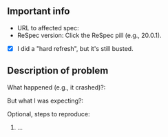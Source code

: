 ## Important info

* URL to affected spec:
* ReSpec version: Click the ReSpec pill (e.g., 20.0.1).
* [x] I did a "hard refresh", but it's still busted. 

## Description of problem

What happened (e.g., it crashed)?: 

But what I was expecting?:

Optional, steps to reproduce:
 1. ...
